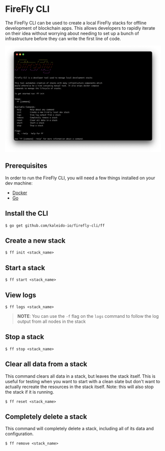 # FireFly CLI

The FireFly CLI can be used to create a local FireFly stacks for offline development of blockchain apps. This allows developers to rapidly iterate on their idea without worrying about needing to set up a bunch of infrastructure before they can write the first line of code.

![FireFly CLI Screenshot](docs/firefly_screenshot.png)

## Prerequisites

In order to run the FireFly CLI, you will need a few things installed on your dev machine:

- [Docker](https://www.docker.com/)
- [Go](https://golang.org/)

## Install the CLI

```
$ go get github.com/kaleido-io/firefly-cli/ff
```

## Create a new stack

```
$ ff init <stack_name>
```

## Start a stack

```
$ ff start <stack_name>
```

## View logs

```
$ ff logs <stack_name>
```

> **NOTE**: You can use the `-f` flag on the `logs` command to follow the log output from all nodes in the stack

## Stop a stack

```
$ ff stop <stack_name>
```

## Clear all data from a stack

This command clears all data in a stack, but leaves the stack itself. This is useful for testing when you want to start with a clean slate but don't want to actually recreate the resources in the stack itself. Note: this will also stop the stack if it is running.

```
$ ff reset <stack_name>
```

## Completely delete a stack

This command will completely delete a stack, including all of its data and configuration.

```
$ ff remove <stack_name>
```
